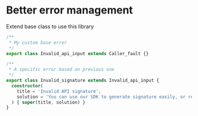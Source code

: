 # Better error management

Extend base class to use this library

```typescript
/**
 * My custom base error
 */
export class Invalid_api_input extends Caller_fault {}

/**
 * A specific error based on previous one
 */
export class Invalid_signature extends Invalid_api_input {
  constructor(
    title = 'Invalid API signature',
    solution = 'You can use our SDK to generate signature easily, or read about signature here: http://...'
  ) { super(title, solution) }
}
```
